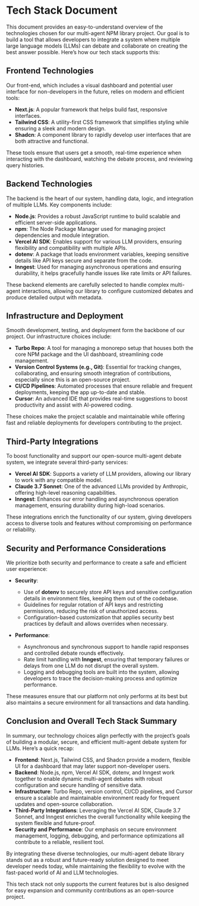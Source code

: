 # Tech Stack Document

This document provides an easy-to-understand overview of the technologies chosen for our multi-agent NPM library project. Our goal is to build a tool that allows developers to integrate a system where multiple large language models (LLMs) can debate and collaborate on creating the best answer possible. Here’s how our tech stack supports this:

## Frontend Technologies

Our front-end, which includes a visual dashboard and potential user interface for non-developers in the future, relies on modern and efficient tools:

- **Next.js**: A popular framework that helps build fast, responsive interfaces.
- **Tailwind CSS**: A utility-first CSS framework that simplifies styling while ensuring a sleek and modern design.
- **Shadcn**: A component library to rapidly develop user interfaces that are both attractive and functional.

These tools ensure that users get a smooth, real-time experience when interacting with the dashboard, watching the debate process, and reviewing query histories.

## Backend Technologies

The backend is the heart of our system, handling data, logic, and integration of multiple LLMs. Key components include:

- **Node.js**: Provides a robust JavaScript runtime to build scalable and efficient server-side applications.
- **npm**: The Node Package Manager used for managing project dependencies and module integration.
- **Vercel AI SDK**: Enables support for various LLM providers, ensuring flexibility and compatibility with multiple APIs.
- **dotenv**: A package that loads environment variables, keeping sensitive details like API keys secure and separate from the code.
- **Inngest**: Used for managing asynchronous operations and ensuring durability, it helps gracefully handle issues like rate limits or API failures.

These backend elements are carefully selected to handle complex multi-agent interactions, allowing our library to configure customized debates and produce detailed output with metadata.

## Infrastructure and Deployment

Smooth development, testing, and deployment form the backbone of our project. Our infrastructure choices include:

- **Turbo Repo**: A tool for managing a monorepo setup that houses both the core NPM package and the UI dashboard, streamlining code management.
- **Version Control Systems (e.g., Git)**: Essential for tracking changes, collaborating, and ensuring smooth integration of contributions, especially since this is an open-source project.
- **CI/CD Pipelines**: Automated processes that ensure reliable and frequent deployments, keeping the app up-to-date and stable.
- **Cursor**: An advanced IDE that provides real-time suggestions to boost productivity and assist with AI-powered coding.

These choices make the project scalable and maintainable while offering fast and reliable deployments for developers contributing to the project.

## Third-Party Integrations

To boost functionality and support our open-source multi-agent debate system, we integrate several third-party services:

- **Vercel AI SDK**: Supports a variety of LLM providers, allowing our library to work with any compatible model.
- **Claude 3.7 Sonnet**: One of the advanced LLMs provided by Anthropic, offering high-level reasoning capabilities.
- **Inngest**: Enhances our error handling and asynchronous operation management, ensuring durability during high-load scenarios.

These integrations enrich the functionality of our system, giving developers access to diverse tools and features without compromising on performance or reliability.

## Security and Performance Considerations

We prioritize both security and performance to create a safe and efficient user experience:

- **Security**:

  - Use of **dotenv** to securely store API keys and sensitive configuration details in environment files, keeping them out of the codebase.
  - Guidelines for regular rotation of API keys and restricting permissions, reducing the risk of unauthorized access.
  - Configuration-based customization that applies security best practices by default and allows overrides when necessary.

- **Performance**:

  - Asynchronous and synchronous support to handle rapid responses and controlled debate rounds effectively.
  - Rate limit handling with **Inngest**, ensuring that temporary failures or delays from one LLM do not disrupt the overall system.
  - Logging and debugging tools are built into the system, allowing developers to trace the decision-making process and optimize performance.

These measures ensure that our platform not only performs at its best but also maintains a secure environment for all transactions and data handling.

## Conclusion and Overall Tech Stack Summary

In summary, our technology choices align perfectly with the project’s goals of building a modular, secure, and efficient multi-agent debate system for LLMs. Here’s a quick recap:

- **Frontend**: Next.js, Tailwind CSS, and Shadcn provide a modern, flexible UI for a dashboard that may later support non-developer users.
- **Backend**: Node.js, npm, Vercel AI SDK, dotenv, and Inngest work together to enable dynamic multi-agent debates with robust configuration and secure handling of sensitive data.
- **Infrastructure**: Turbo Repo, version control, CI/CD pipelines, and Cursor ensure a scalable and maintainable environment ready for frequent updates and open-source collaboration.
- **Third-Party Integrations**: Leveraging the Vercel AI SDK, Claude 3.7 Sonnet, and Inngest enriches the overall functionality while keeping the system flexible and future-proof.
- **Security and Performance**: Our emphasis on secure environment management, logging, debugging, and performance optimizations all contribute to a reliable, resilient tool.

By integrating these diverse technologies, our multi-agent debate library stands out as a robust and future-ready solution designed to meet developer needs today, while maintaining the flexibility to evolve with the fast-paced world of AI and LLM technologies.

This tech stack not only supports the current features but is also designed for easy expansion and community contributions as an open-source project.
